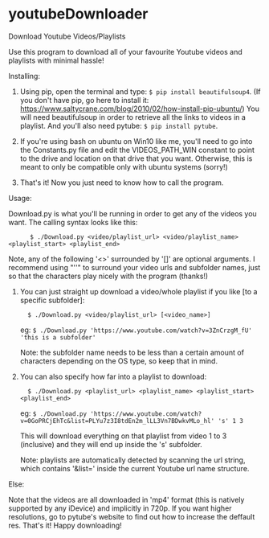 # youtubeDownloader
Download Youtube Videos/Playlists

Use this program to download all of your favourite Youtube videos and playlists with minimal hassle!

Installing:

1. Using pip, open the terminal and type: `$ pip install beautifulsoup4`.
   (If you don't have pip, go here to install it: https://www.saltycrane.com/blog/2010/02/how-install-pip-ubuntu/)
   You will need beautifulsoup in order to retrieve all the links to videos in a playlist.
   And you'll also need pytube: `$ pip install pytube`.

2. If you're using bash on ubuntu on Win10 like me, you'll need to go into the Constants.py file and edit the
   VIDEOS_PATH_WIN constant to point to the drive and location on that drive that you want. Otherwise, this is
   meant to only be compatible only with ubuntu systems (sorry!)
   
3. That's it! Now you just need to know how to call the program.

Usage:

Download.py is what you'll be running in order to get any of the videos you want. The calling syntax looks like this:
   
          $ ./Download.py <video/playlist_url> <video/playlist_name> <playlist_start> <playlist_end>
                  
Note, any of the following '<>' surrounded by '[]' are optional arguments. I recommend using "''" to surround your
video urls and subfolder names, just so that the characters play nicely with the program (thanks!)

1. You can just straight up download a video/whole playlist if you like [to a specific subfolder]:

         $ ./Download.py <video/playlist_url> [<video_name>]
     eg: `$ ./Download.py 'https://www.youtube.com/watch?v=3ZnCrzgM_fU' 'this is a subfolder'`
     
   Note: the subfolder name needs to be less than a certain amount of characters depending on the OS type, so keep that in mind.
   
2. You can also specify how far into a playlist to download:

         $ ./Download.py <playlist_url> <playlist_name> <playlist_start> <playlist_end>
     eg: `$ ./Download.py 'https://www.youtube.com/watch?v=0GoPRCjEhTc&list=PLYu7z3I8tdEn2m_lLL3Vn7BDwkvMLo_hl' 's' 1 3`
     
   This will download everything on that playlist from video 1 to 3 (inclusive) and they will end up inside the 's' subfolder.
   
   Note: playlists are automatically detected by scanning the url string, which contains '&list=' inside the current Youtube url name structure.
   
Else:

Note that the videos are all downloaded in 'mp4' format (this is natively supported by any iDevice) and implicitly in 720p. If you want higher resolutions, go to pytube's website to find out how to increase the deffault res. 
That's it! Happy downloading!
   
